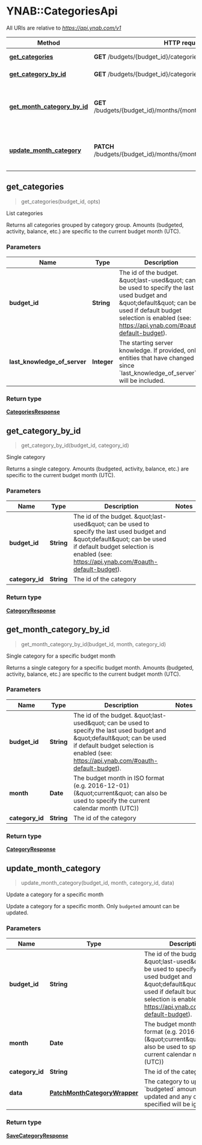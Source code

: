 # YNAB::CategoriesApi

All URIs are relative to *https://api.ynab.com/v1*

| Method | HTTP request | Description |
| ------ | ------------ | ----------- |
| [**get_categories**](CategoriesApi.md#get_categories) | **GET** /budgets/{budget_id}/categories | List categories |
| [**get_category_by_id**](CategoriesApi.md#get_category_by_id) | **GET** /budgets/{budget_id}/categories/{category_id} | Single category |
| [**get_month_category_by_id**](CategoriesApi.md#get_month_category_by_id) | **GET** /budgets/{budget_id}/months/{month}/categories/{category_id} | Single category for a specific budget month |
| [**update_month_category**](CategoriesApi.md#update_month_category) | **PATCH** /budgets/{budget_id}/months/{month}/categories/{category_id} | Update a category for a specific month |


## get_categories

> <CategoriesResponse> get_categories(budget_id, opts)

List categories

Returns all categories grouped by category group.  Amounts (budgeted, activity, balance, etc.) are specific to the current budget month (UTC).

### Parameters

| Name | Type | Description | Notes |
| ---- | ---- | ----------- | ----- |
| **budget_id** | **String** | The id of the budget. \&quot;last-used\&quot; can be used to specify the last used budget and \&quot;default\&quot; can be used if default budget selection is enabled (see: https://api.ynab.com/#oauth-default-budget). |  |
| **last_knowledge_of_server** | **Integer** | The starting server knowledge.  If provided, only entities that have changed since &#x60;last_knowledge_of_server&#x60; will be included. | [optional] |

### Return type

[**CategoriesResponse**](CategoriesResponse.md)


## get_category_by_id

> <CategoryResponse> get_category_by_id(budget_id, category_id)

Single category

Returns a single category.  Amounts (budgeted, activity, balance, etc.) are specific to the current budget month (UTC).

### Parameters

| Name | Type | Description | Notes |
| ---- | ---- | ----------- | ----- |
| **budget_id** | **String** | The id of the budget. \&quot;last-used\&quot; can be used to specify the last used budget and \&quot;default\&quot; can be used if default budget selection is enabled (see: https://api.ynab.com/#oauth-default-budget). |  |
| **category_id** | **String** | The id of the category |  |

### Return type

[**CategoryResponse**](CategoryResponse.md)


## get_month_category_by_id

> <CategoryResponse> get_month_category_by_id(budget_id, month, category_id)

Single category for a specific budget month

Returns a single category for a specific budget month.  Amounts (budgeted, activity, balance, etc.) are specific to the current budget month (UTC).

### Parameters

| Name | Type | Description | Notes |
| ---- | ---- | ----------- | ----- |
| **budget_id** | **String** | The id of the budget. \&quot;last-used\&quot; can be used to specify the last used budget and \&quot;default\&quot; can be used if default budget selection is enabled (see: https://api.ynab.com/#oauth-default-budget). |  |
| **month** | **Date** | The budget month in ISO format (e.g. 2016-12-01) (\&quot;current\&quot; can also be used to specify the current calendar month (UTC)) |  |
| **category_id** | **String** | The id of the category |  |

### Return type

[**CategoryResponse**](CategoryResponse.md)


## update_month_category

> <SaveCategoryResponse> update_month_category(budget_id, month, category_id, data)

Update a category for a specific month

Update a category for a specific month.  Only `budgeted` amount can be updated.

### Parameters

| Name | Type | Description | Notes |
| ---- | ---- | ----------- | ----- |
| **budget_id** | **String** | The id of the budget. \&quot;last-used\&quot; can be used to specify the last used budget and \&quot;default\&quot; can be used if default budget selection is enabled (see: https://api.ynab.com/#oauth-default-budget). |  |
| **month** | **Date** | The budget month in ISO format (e.g. 2016-12-01) (\&quot;current\&quot; can also be used to specify the current calendar month (UTC)) |  |
| **category_id** | **String** | The id of the category |  |
| **data** | [**PatchMonthCategoryWrapper**](PatchMonthCategoryWrapper.md) | The category to update.  Only &#x60;budgeted&#x60; amount can be updated and any other fields specified will be ignored. |  |

### Return type

[**SaveCategoryResponse**](SaveCategoryResponse.md)

